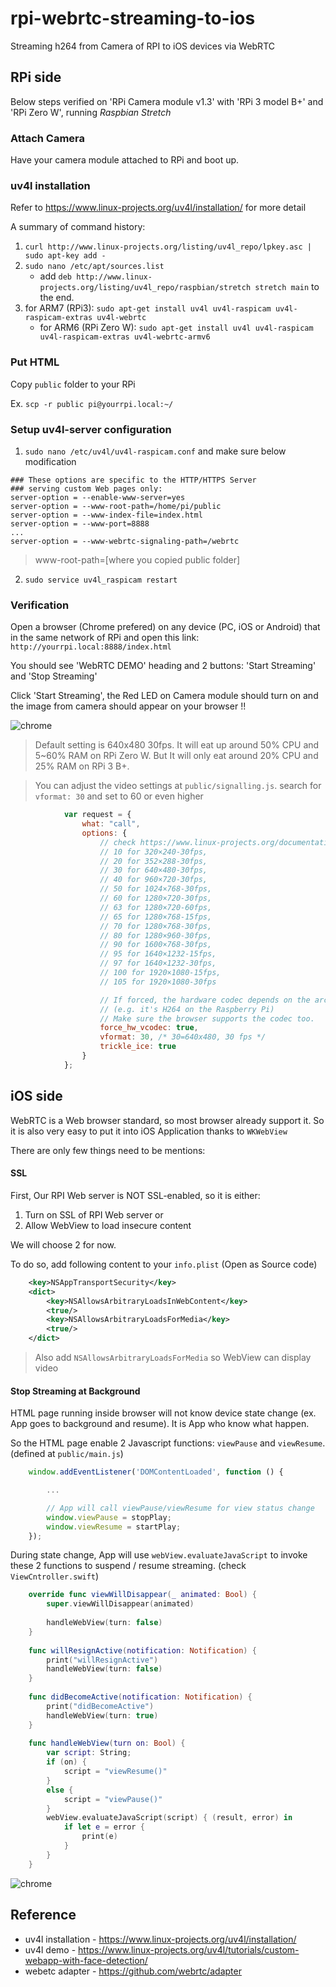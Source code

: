# rpi-webrtc-streaming-to-ios
Streaming h264 from Camera of RPI to iOS devices via WebRTC

## RPi side

Below steps verified on 'RPi Camera module v1.3' with 'RPi 3 model B+' and 'RPi Zero W', running *Raspbian Stretch*

### Attach Camera

Have your camera module attached to RPi and boot up.

### uv4l installation

Refer to https://www.linux-projects.org/uv4l/installation/ for more detail

A summary of command history:

1. `curl http://www.linux-projects.org/listing/uv4l_repo/lpkey.asc | sudo apt-key add -`
2. `sudo nano /etc/apt/sources.list`
    * add `deb http://www.linux-projects.org/listing/uv4l_repo/raspbian/stretch stretch main` to the end.
3. for ARM7 (RPi3): `sudo apt-get install uv4l uv4l-raspicam uv4l-raspicam-extras uv4l-webrtc`
    * for ARM6 (RPi Zero W): `sudo apt-get install uv4l uv4l-raspicam uv4l-raspicam-extras uv4l-webrtc-armv6`

### Put HTML

Copy `public` folder to your RPi

Ex. `scp -r public pi@yourrpi.local:~/`

### Setup uv4l-server configuration

1. `sudo nano /etc/uv4l/uv4l-raspicam.conf` and make sure below modification

```shell
### These options are specific to the HTTP/HTTPS Server
### serving custom Web pages only:
server-option = --enable-www-server=yes
server-option = --www-root-path=/home/pi/public
server-option = --www-index-file=index.html
server-option = --www-port=8888
...
server-option = --www-webrtc-signaling-path=/webrtc
```

> www-root-path=[where you copied public folder]

2. `sudo service uv4l_raspicam restart`

### Verification

Open a browser (Chrome prefered) on any device (PC, iOS or Android) that in the same network of RPi and open this link: `http://yourrpi.local:8888/index.html`

You should see 'WebRTC DEMO' heading and 2 buttons: 'Start Streaming' and 'Stop Streaming'

Click 'Start Streaming', the Red LED on Camera module should turn on and the image from camera should appear on your browser !!

![chrome](images/chrome.jpg)

> Default setting is 640x480 30fps.
> It will eat up around 50% CPU and 5~60% RAM on RPi Zero W.
> But It will only eat around 20% CPU and 25% RAM on RPi 3 B+.

> You can adjust the video settings at `public/signalling.js`. search for `vformat: 30` and set to 60 or even higher

```JavaScript
            var request = {
                what: "call",
                options: {
                    // check https://www.linux-projects.org/documentation/uv4l-server/ for more setting
                    // 10 for 320×240-30fps, 
                    // 20 for 352×288-30fps, 
                    // 30 for 640×480-30fps, 
                    // 40 for 960×720-30fps, 
                    // 50 for 1024×768-30fps, 
                    // 60 for 1280×720-30fps, 
                    // 63 for 1280×720-60fps, 
                    // 65 for 1280×768-15fps, 
                    // 70 for 1280×768-30fps, 
                    // 80 for 1280×960-30fps, 
                    // 90 for 1600×768-30fps, 
                    // 95 for 1640×1232-15fps, 
                    // 97 for 1640×1232-30fps, 
                    // 100 for 1920×1080-15fps, 
                    // 105 for 1920×1080-30fps

                    // If forced, the hardware codec depends on the arch.
                    // (e.g. it's H264 on the Raspberry Pi)
                    // Make sure the browser supports the codec too.
                    force_hw_vcodec: true,
                    vformat: 30, /* 30=640x480, 30 fps */
                    trickle_ice: true
                }
            };
```



## iOS side

WebRTC is a Web browser standard, so most browser already support it.
So it is also very easy to put it into iOS Application thanks to `WKWebView`

There are only few things need to be mentions:

#### SSL

First, Our RPI Web server is NOT SSL-enabled, so it is either:
1. Turn on SSL of RPI Web server or
2. Allow WebView to load insecure content

We will choose 2 for now. 

To do so, add following content to your `info.plist` (Open as Source code)

```XML
    <key>NSAppTransportSecurity</key>
    <dict>
        <key>NSAllowsArbitraryLoadsInWebContent</key>
        <true/>
        <key>NSAllowsArbitraryLoadsForMedia</key>
        <true/>
    </dict>
```

> Also add `NSAllowsArbitraryLoadsForMedia` so WebView can display video

#### Stop Streaming at Background

HTML page running inside browser will not know device state change (ex. App goes to background and resume). It is App who know what happen.

So the HTML page enable 2 Javascript functions: `viewPause` and `viewResume`. (defined at `public/main.js`)

```JavaScript
    window.addEventListener('DOMContentLoaded', function () {

        ...

        // App will call viewPause/viewResume for view status change
        window.viewPause = stopPlay;
        window.viewResume = startPlay;
    });
```

During state change, App will use `webView.evaluateJavaScript` to invoke these 2 functions to suspend / resume streaming. (check `ViewCntroller.swift`)

```swift
    override func viewWillDisappear(_ animated: Bool) {
        super.viewWillDisappear(animated)
        
        handleWebView(turn: false)
    }
    
    func willResignActive(notification: Notification) {
        print("willResignActive")
        handleWebView(turn: false)
    }
    
    func didBecomeActive(notification: Notification) {
        print("didBecomeActive")
        handleWebView(turn: true)
    }
    
    func handleWebView(turn on: Bool) {
        var script: String;
        if (on) {
            script = "viewResume()"
        }
        else {
            script = "viewPause()"
        }
        webView.evaluateJavaScript(script) { (result, error) in
            if let e = error {
                print(e)
            }
        }
    }
```

![chrome](images/ios.jpg)

## Reference

* uv4l installation - https://www.linux-projects.org/uv4l/installation/
* uv4l demo - https://www.linux-projects.org/uv4l/tutorials/custom-webapp-with-face-detection/
* webetc adapter - https://github.com/webrtc/adapter
